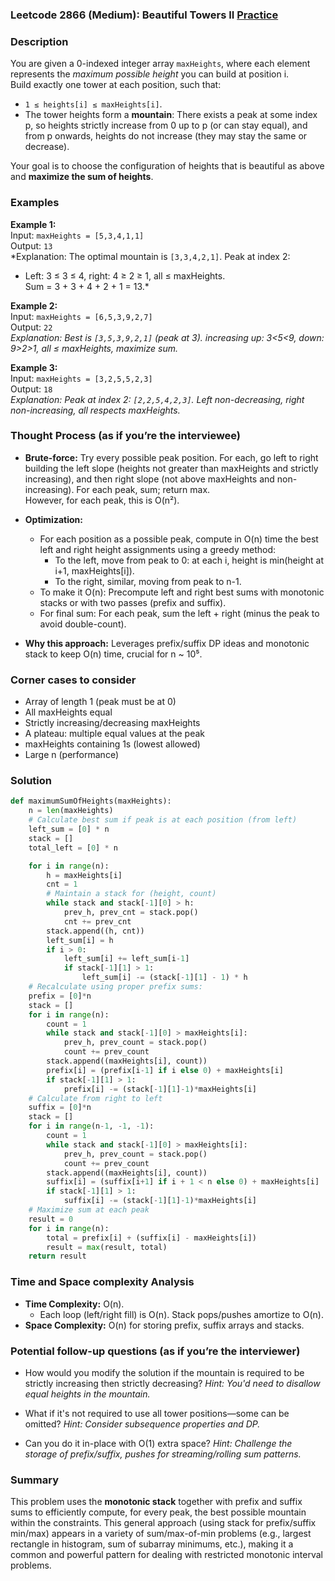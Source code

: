 ### Leetcode 2866 (Medium): Beautiful Towers II [Practice](https://leetcode.com/problems/beautiful-towers-ii)

### Description  
You are given a 0-indexed integer array `maxHeights`, where each element represents the *maximum possible height* you can build at position i.  
Build exactly one tower at each position, such that:
- `1 ≤ heights[i] ≤ maxHeights[i]`.
- The tower heights form a **mountain**: There exists a peak at some index p, so heights strictly increase from 0 up to p (or can stay equal), and from p onwards, heights do not increase (they may stay the same or decrease).
  
Your goal is to choose the configuration of heights that is beautiful as above and **maximize the sum of heights**.

### Examples  

**Example 1:**  
Input: `maxHeights = [5,3,4,1,1]`  
Output: `13`  
*Explanation: The optimal mountain is `[3,3,4,2,1]`. Peak at index 2:  
- Left: 3 ≤ 3 ≤ 4, right: 4 ≥ 2 ≥ 1, all ≤ maxHeights.  
Sum = 3 + 3 + 4 + 2 + 1 = 13.*

**Example 2:**  
Input: `maxHeights = [6,5,3,9,2,7]`  
Output: `22`  
*Explanation: Best is `[3,5,3,9,2,1]` (peak at 3). increasing up: 3<5<9, down: 9>2>1, all ≤ maxHeights, maximize sum.*

**Example 3:**  
Input: `maxHeights = [3,2,5,5,2,3]`  
Output: `18`  
*Explanation: Peak at index 2: `[2,2,5,4,2,3]`. Left non-decreasing, right non-increasing, all respects maxHeights.*

### Thought Process (as if you’re the interviewee)  
- **Brute-force:** Try every possible peak position. For each, go left to right building the left slope (heights not greater than maxHeights and strictly increasing), and then right slope (not above maxHeights and non-increasing). For each peak, sum; return max.  
  However, for each peak, this is O(n²).
  
- **Optimization:**  
   - For each position as a possible peak, compute in O(n) time the best left and right height assignments using a greedy method:  
     - To the left, move from peak to 0: at each i, height is min(height at i+1, maxHeights[i]).  
     - To the right, similar, moving from peak to n-1.
   - To make it O(n): Precompute left and right best sums with monotonic stacks or with two passes (prefix and suffix).
   - For final sum: For each peak, sum the left + right (minus the peak to avoid double-count).
  
- **Why this approach:** Leverages prefix/suffix DP ideas and monotonic stack to keep O(n) time, crucial for n ~ 10⁵.

### Corner cases to consider  
- Array of length 1 (peak must be at 0)
- All maxHeights equal
- Strictly increasing/decreasing maxHeights
- A plateau: multiple equal values at the peak
- maxHeights containing 1s (lowest allowed)
- Large n (performance)

### Solution

```python
def maximumSumOfHeights(maxHeights):
    n = len(maxHeights)
    # Calculate best sum if peak is at each position (from left)
    left_sum = [0] * n
    stack = []
    total_left = [0] * n

    for i in range(n):
        h = maxHeights[i]
        cnt = 1
        # Maintain a stack for (height, count)
        while stack and stack[-1][0] > h:
            prev_h, prev_cnt = stack.pop()
            cnt += prev_cnt
        stack.append((h, cnt))
        left_sum[i] = h
        if i > 0:
            left_sum[i] += left_sum[i-1]
            if stack[-1][1] > 1:
                left_sum[i] -= (stack[-1][1] - 1) * h
    # Recalculate using proper prefix sums:
    prefix = [0]*n
    stack = []
    for i in range(n):
        count = 1
        while stack and stack[-1][0] > maxHeights[i]:
            prev_h, prev_count = stack.pop()
            count += prev_count
        stack.append((maxHeights[i], count))
        prefix[i] = (prefix[i-1] if i else 0) + maxHeights[i]
        if stack[-1][1] > 1:
            prefix[i] -= (stack[-1][1]-1)*maxHeights[i]
    # Calculate from right to left
    suffix = [0]*n
    stack = []
    for i in range(n-1, -1, -1):
        count = 1
        while stack and stack[-1][0] > maxHeights[i]:
            prev_h, prev_count = stack.pop()
            count += prev_count
        stack.append((maxHeights[i], count))
        suffix[i] = (suffix[i+1] if i + 1 < n else 0) + maxHeights[i]
        if stack[-1][1] > 1:
            suffix[i] -= (stack[-1][1]-1)*maxHeights[i]
    # Maximize sum at each peak
    result = 0
    for i in range(n):
        total = prefix[i] + (suffix[i] - maxHeights[i])
        result = max(result, total)
    return result
```

### Time and Space complexity Analysis  

- **Time Complexity:** O(n).  
   - Each loop (left/right fill) is O(n). Stack pops/pushes amortize to O(n).
- **Space Complexity:** O(n) for storing prefix, suffix arrays and stacks.

### Potential follow-up questions (as if you’re the interviewer)  

- How would you modify the solution if the mountain is required to be strictly increasing then strictly decreasing?
  *Hint: You'd need to disallow equal heights in the mountain.*

- What if it's not required to use all tower positions—some can be omitted?
  *Hint: Consider subsequence properties and DP.*

- Can you do it in-place with O(1) extra space?
  *Hint: Challenge the storage of prefix/suffix, pushes for streaming/rolling sum patterns.*

### Summary
This problem uses the **monotonic stack** together with prefix and suffix sums to efficiently compute, for every peak, the best possible mountain within the constraints. This general approach (using stack for prefix/suffix min/max) appears in a variety of sum/max-of-min problems (e.g., largest rectangle in histogram, sum of subarray minimums, etc.), making it a common and powerful pattern for dealing with restricted monotonic interval problems.